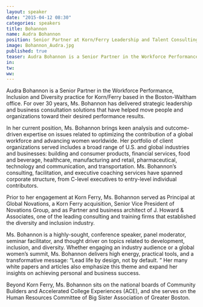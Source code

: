 ```yaml
---
layout: speaker
date: "2015-04-12 08:30"
categories: speakers
title: Bohannon
name: Audra Bohannon
position: Senior Partner at Korn/Ferry Leadership and Talent Consulting
image: Bohannon_Audra.jpg
published: true
teaser: Audra Bohannon is a Senior Partner in the Workforce Performance, Inclusion and Diversity practice for Korn/Ferry based in the Boston-Waltham office.
in:
tw:
ww: 
---
```

Audra Bohannon is a Senior Partner in the Workforce Performance, Inclusion and Diversity practice for Korn/Ferry based in the Boston-Waltham office. For over 30 years, Ms. Bohannon has delivered strategic leadership and business consultation solutions that have helped move people and organizations toward their desired performance results.

In her current position, Ms. Bohannon brings keen analysis and outcome-driven expertise on issues related to optimizing the contribution of a global workforce and advancing women worldwide. Her portfolio of client organizations served includes a broad range of U.S. and global industries and businesses: building and consumer products, financial services, food and beverage, healthcare, manufacturing and retail, pharmaceutical, technology and communication, and transportation. Ms. Bohannon’s consulting, facilitation, and executive coaching services have spanned corporate structure, from C-level executives to entry-level individual contributors.

Prior to her engagement at Korn Ferry, Ms. Bohannon served as Principal at Global Novations, a Korn Ferry acquisition, Senior Vice President of Novations Group, and as Partner and business architect of J. Howard & Associates, one of the leading consulting and training firms that established the diversity and inclusion industry.

Ms. Bohannon is a highly-sought, conference speaker, panel moderator, seminar facilitator, and thought driver on topics related to development, inclusion, and diversity. Whether engaging an industry audience or a global women’s summit, Ms. Bohannon delivers high energy, practical tools, and a transformative message: “Lead life by design, not by default. ” Her many white papers and articles also emphasize this theme and expand her insights on achieving personal and business success.

Beyond Korn Ferry, Ms. Bohannon sits on the national boards of Community Builders and Accelerated College Experiences (ACE), and she serves on the Human Resources Committee of Big Sister Association of Greater Boston.